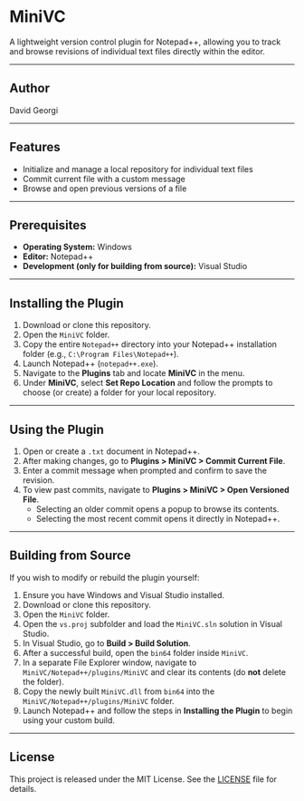 # MiniVC

A lightweight version control plugin for Notepad++, allowing you to track and browse revisions of individual text files directly within the editor.

---

## Author

David Georgi

---

## Features

- Initialize and manage a local repository for individual text files
- Commit current file with a custom message
- Browse and open previous versions of a file

---

## Prerequisites

- **Operating System:** Windows
- **Editor:** Notepad++
- **Development (only for building from source):** Visual Studio

---

## Installing the Plugin

1. Download or clone this repository.
2. Open the `MiniVC` folder.
3. Copy the entire `Notepad++` directory into your Notepad++ installation folder (e.g., `C:\Program Files\Notepad++`).
4. Launch Notepad++ (`notepad++.exe`).
5. Navigate to the **Plugins** tab and locate **MiniVC** in the menu.
6. Under **MiniVC**, select **Set Repo Location** and follow the prompts to choose (or create) a folder for your local repository.

---

## Using the Plugin

1. Open or create a `.txt` document in Notepad++.
2. After making changes, go to **Plugins > MiniVC > Commit Current File**.
3. Enter a commit message when prompted and confirm to save the revision.
4. To view past commits, navigate to **Plugins > MiniVC > Open Versioned File**.
   - Selecting an older commit opens a popup to browse its contents.
   - Selecting the most recent commit opens it directly in Notepad++.

---

## Building from Source

If you wish to modify or rebuild the plugin yourself:

1. Ensure you have Windows and Visual Studio installed.
2. Download or clone this repository.
3. Open the `MiniVC` folder.
4. Open the `vs.proj` subfolder and load the `MiniVC.sln` solution in Visual Studio.
5. In Visual Studio, go to **Build > Build Solution**.
6. After a successful build, open the `bin64` folder inside `MiniVC`.
7. In a separate File Explorer window, navigate to `MiniVC/Notepad++/plugins/MiniVC` and clear its contents (do **not** delete the folder).
8. Copy the newly built `MiniVC.dll` from `bin64` into the `MiniVC/Notepad++/plugins/MiniVC` folder.
9. Launch Notepad++ and follow the steps in **Installing the Plugin** to begin using your custom build.

---

## License

This project is released under the MIT License. See the [LICENSE](LICENSE) file for details.

